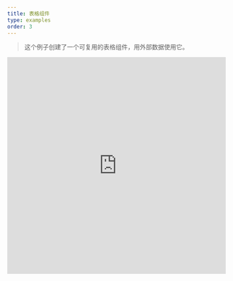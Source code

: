 ```yaml
---
title: 表格组件
type: examples
order: 3
---
```


> 这个例子创建了一个可复用的表格组件，用外部数据使用它。

<iframe width="100%" height="500" src="https://jsfiddle.net/yyx990803/xkkbfL3L/embedded/result,html,js,css" allowfullscreen="allowfullscreen" frameborder="0"></iframe>
